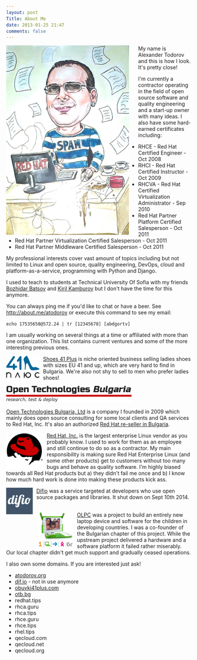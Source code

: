 ```yaml
---
layout: post
Title: About Me
date: 2013-01-25 21:47
comments: false
---
```


<img style="float:left; margin-right: 25px;" src="/images/aboutme2.jpg" alt="This is how I look" title="This is how I look"/>

My name is Alexander Todorov and this is how I look. It's pretty close!

I'm currently a contractor operating in the field of open source software and
quality engineering and a start-up owner with many ideas.
I also have some hard-earned certificates including:

* RHCE - Red Hat Certified Engineer - Oct 2008
* RHCI - Red Hat Certified Instructor - Oct 2009
* RHCVA - Red Hat Certified Virtualization Administrator - Sep 2010
* Red Hat Partner Platform Certified Salesperson - Oct 2011
* Red Hat Partner Virtualization Certified Salesperson - Oct 2011
* Red Hat Partner Middleware Certified Salesperson - Oct 2011

My professional interests cover vast amount of topics including but not limited
to Linux and open source, quality engineering, DevOps, cloud and
platform-as-a-service, programming with Python and Django.

I used to teach to students at Technical University Of Sofia with my friends
[Bozhidar Batsov](http://batsov.com) and [Kiril Kamburov](http://uk.linkedin.com/in/kirilkamburov)
but I don't have the time for this anymore. 

You can always ping me if you'd like to chat or have a beer. See <http://about.me/atodorov>
or execute this command to see my email:

    echo 17535658@572.24 | tr [12345678] [abdgortv]


I am usually working on several things at a time or affiliated with more than one
organization. This list contains current ventures and some of the more interesting
previous ones.


<img style="float: left; margin-right: 10px;" src="/images/logos/obuvki41plus.png" alt="obuvki41plus" />

[Shoes 41 Plus](http://obuvki41plus.com) is niche oriented business selling ladies shoes with
sizes EU 41 and up, which are very hard to find in Bulgaria. We're also not shy to sell to men
who prefer ladies shoes!
<br />


!["OTB"](/images/logos/otb.png "OTB")

[Open Technologies Bulgaria, Ltd](http://otb.bg) is a company I founded in 2009 which
mainly does open source consulting for some local clients and QA services to Red Hat, Inc. It's
also an authorized
[Red Hat re-seller in Bulgaria](http://redhat.force.com/finder/PFPartnerDetail?id=0016000000LxykhAAB).


<img style="float: left; margin-right: 10px;" src="/images/logos/redhat.png" alt="RedHat" />

[Red Hat, Inc.](http://redhat.com) is the largest enterprise Linux vendor as you probably know.
I used to work for them as an employee and still continue to do so as a contractor. My main responsibility
is making sure Red Hat Enterprise Linux (and some other products) get to customers without too
many bugs and behave as quality software. I'm highly biased towards all Red Hat products but
a) they didn't fail me once and b) I know how much hard work is done into making these products
kick ass.


<img style="float: left; margin-right: 10px;" src="/images/logos/difio.png" alt="Difio" />

[Difio](http://www.dif.io) was a service targeted at developers
who use open source packages and libraries. It shut down on Sept 10th 2014.
<br /><br />

<img style="float: left; margin-right: 10px;" src="/images/logos/olpcbg.png" alt="OLPC.bg" />

[OLPC](http://laptop.org) was a project to build an entirely new laptop device and software for the children
in developing countries. I was a co-founder of the Bulgarian chapter of this project.
While the upstream project delivered a hardware and a software platform it failed rather miserably.
Our local chapter didn't get much support and gradually ceased operations.


I also own some domains. If you are interested just ask!

* [atodorov.org](http://atodorov.org)
* [dif.io](http://www.dif.io) - not in use anymore
* [obuvki41plus.com](http://obuvki41plus.com)
* [otb.bg](http://otb.bg)
* redhat.tips
* rhca.guru
* rhca.tips
* rhce.guru
* rhce.tips
* rhel.tips
* qecloud.com
* qecloud.net
* qecloud.org
